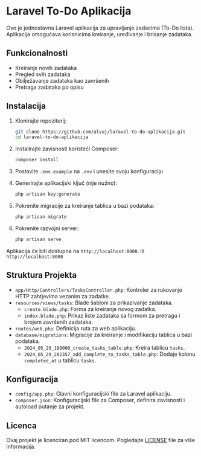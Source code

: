 # Laravel To-Do Aplikacija

Ovo je jednostavna Laravel aplikacija za upravljanje zadacima (To-Do lista). Aplikacija omogućava korisnicima kreiranje, uređivanje i brisanje zadataka.

## Funkcionalnosti

- Kreiranje novih zadataka
- Pregled svih zadataka
- Obilježavanje zadataka kao završenih
- Pretraga zadataka po opisu

## Instalacija

1. Klonirajte repozitorij:
    ```bash
    git clone https://github.com/alvuj/laravel-to-do-aplikacija.git
    cd laravel-to-do-aplikacija
    ```

2. Instalirajte zavisnosti koristeći Composer:
    ```bash
    composer install
    ```

3. Postavite `.env.example` na `.env` i unesite svoju konfiguraciju

4. Generirajte aplikacijski ključ (nije nužno):
    ```bash
    php artisan key:generate
    ```

5. Pokrenite migracije za kreiranje tablica u bazi podataka:
    ```bash
    php artisan migrate
    ```

6. Pokrenite razvojni server:
    ```bash
    php artisan serve
    ```

Aplikacija će biti dostupna na `http://localhost:8000`. ili `http://localhost:8000`

## Struktura Projekta

- `app/Http/Controllers/TasksController.php`: Kontroler za rukovanje HTTP zahtjevima vezanim za zadatke.
- `resources/views/tasks`: Blade šabloni za prikazivanje zadataka.
  - `create.blade.php`: Forma za kreiranje novog zadatka.
  - `index.blade.php`: Prikaz liste zadataka sa formom za pretragu i brojem završenih zadataka.
- `routes/web.php`: Definicija ruta za web aplikaciju.
- `database/migrations`: Migracije za kreiranje i modifikaciju tablica u bazi podataka.
  - `2024_05_29_180000_create_tasks_table.php`: Kreira tablicu `tasks`.
  - `2024_05_29_202357_add_complete_to_tasks_table.php`: Dodaje kolonu `completed_at` u tablicu `tasks`.

## Konfiguracija

- `config/app.php`: Glavni konfiguracijski file za Laravel aplikaciju.
- `composer.json`: Konfiguracijski file za Composer, definira zavisnosti i autoload putanje za projekt.

## Licenca

Ovaj projekt je licenciran pod MIT licencom. Pogledajte [LICENSE](LICENSE) file za više informacija.
